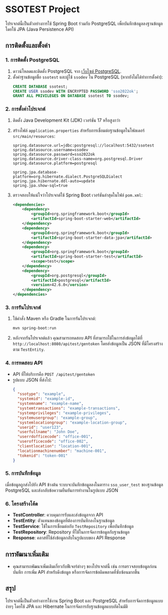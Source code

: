# SSOTEST Project

โปรเจกต์นี้เป็นตัวอย่างการใช้ Spring Boot ร่วมกับ PostgreSQL เพื่อบันทึกข้อมูลลงฐานข้อมูลโดยใช้ JPA (Java Persistence API)

## การติดตั้งและตั้งค่า

### 1. การติดตั้ง PostgreSQL

1. ดาวน์โหลดและติดตั้ง PostgreSQL จาก [เว็บไซต์ PostgreSQL](https://www.postgresql.org/download/).
2. ตั้งค่าฐานข้อมูลชื่อ `ssotest` และผู้ใช้ `ssodev` ใน PostgreSQL (หากยังไม่ได้ทำการตั้งค่า):
    ```sql
    CREATE DATABASE ssotest;
    CREATE USER ssodev WITH ENCRYPTED PASSWORD 'sso2022ok';
    GRANT ALL PRIVILEGES ON DATABASE ssotest TO ssodev;
    ```

### 2. การตั้งค่าโปรเจกต์

1. ติดตั้ง Java Development Kit (JDK) เวอร์ชัน 17 หรือสูงกว่า
2. สร้างไฟล์ `application.properties` สำหรับการเชื่อมต่อฐานข้อมูลในโฟลเดอร์ `src/main/resources`:
    ```properties
    spring.datasource.url=jdbc:postgresql://localhost:5432/ssotest
    spring.datasource.username=ssodev
    spring.datasource.password=sso2022ok
    spring.datasource.driver-class-name=org.postgresql.Driver
    spring.datasource.platform=postgresql

    spring.jpa.database-platform=org.hibernate.dialect.PostgreSQLDialect
    spring.jpa.hibernate.ddl-auto=update
    spring.jpa.show-sql=true
    ```

3. ตรวจสอบให้แน่ใจว่าโปรเจกต์ใช้ Spring Boot เวอร์ชันล่าสุดในไฟล์ `pom.xml`:
    ```xml
    <dependencies>
        <dependency>
            <groupId>org.springframework.boot</groupId>
            <artifactId>spring-boot-starter-web</artifactId>
        </dependency>
        <dependency>
            <groupId>org.springframework.boot</groupId>
            <artifactId>spring-boot-starter-data-jpa</artifactId>
        </dependency>
        <dependency>
            <groupId>org.springframework.boot</groupId>
            <artifactId>spring-boot-starter-test</artifactId>
            <scope>test</scope>
        </dependency>
        <dependency>
            <groupId>org.postgresql</groupId>
            <artifactId>postgresql</artifactId>
            <version>42.6.0</version>
        </dependency>
    </dependencies>
    ```

### 3. การรันโปรเจกต์

1. ใช้คำสั่ง Maven หรือ Gradle ในการรันโปรเจกต์:
    ```bash
    mvn spring-boot:run
    ```

2. หลังจากรันโปรเจกต์แล้ว คุณสามารถทดสอบ API ที่สามารถใช้ในการส่งข้อมูลได้ที่ `http://localhost:8080/apitest/gentoken` โดยส่งข้อมูลเป็น JSON ที่มีโครงสร้างตาม `TestEntity`.

### 4. การทดสอบ API

- API ที่ให้บริการคือ `POST /apitest/gentoken`
- รูปแบบ JSON ที่ส่งไป:
    ```json
    {
      "ssotype": "example",
      "systemid": "example-id",
      "systemname": "example-name",
      "systemtransactions": "example-transactions",
      "systemprivileges": "example-privileges",
      "systemusergroup": "example-group",
      "systemlocationgroup": "example-location-group",
      "userid": "user123",
      "userfullname": "John Doe",
      "userrdofficecode": "office-001",
      "userofficecode": "office-002",
      "clientlocation": "location-001",
      "locationmachinenumber": "machine-001",
      "tokenid": "token-001"
    }
    ```

### 5. การบันทึกข้อมูล

เมื่อข้อมูลถูกส่งไปยัง API ข้างต้น ระบบจะบันทึกข้อมูลลงในตาราง `sso_user_test` ของฐานข้อมูล PostgreSQL และส่งกลับข้อความยืนยันการทำงานในรูปแบบ JSON

### 6. โครงสร้างโค้ด

- **TestController**: ควบคุมการรับและส่งข้อมูลจาก API
- **TestEntity**: ตัวแทนของข้อมูลที่ต้องการบันทึกลงในฐานข้อมูล
- **TestService**: ใช้ในการเชื่อมต่อกับ `TestRepository` เพื่อบันทึกข้อมูล
- **TestRepository**: Repository ที่ใช้ในการจัดการข้อมูลกับฐานข้อมูล
- **Response**: คลาสที่ใช้ส่งข้อมูลกลับในรูปแบบของ API Response

## การพัฒนาเพิ่มเติม

- คุณสามารถพัฒนาเพิ่มเติมเกี่ยวกับฟีเจอร์ต่างๆ ของโปรเจกต์นี้ เช่น การตรวจสอบข้อมูลก่อนบันทึก การเพิ่ม API สำหรับดึงข้อมูล หรือการจัดการข้อผิดพลาดที่ซับซ้อนมากขึ้น

## สรุป

โปรเจกต์นี้เป็นตัวอย่างการใช้งาน Spring Boot และ PostgreSQL สำหรับการจัดการข้อมูลแบบง่ายๆ โดยใช้ JPA และ Hibernate ในการจัดการกับฐานข้อมูลแบบอัตโนมัติ
